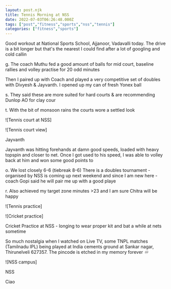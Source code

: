 ```yaml
---
layout: post.njk
title: Tennis Morning at NSS
date: 2022-07-03T06:26:48.000Z
tags: ["post","fitness","sports","nss","tennis"]
categories: ["fitness","sports"]
---
```


Good workout at National Sports School, Ajjanoor, Vadavalli today. The drive is a bit longer but that's the nearest I could find after a lot of googling and cold callin

g. The coach Muthu fed a good amount of balls for mid court, baseline rallies and volley practise for 20 odd minutes

Then I paired up with Coach and played a very competitive set of doubles with Divyesh & Jayvanth. I opened up my can of fresh Yonex ball

s. They said these are more suited for hard courts & are recommending Dunlop AO for clay cour

t. With the bit of monsoon rains the courts wore a settled look

![Tennis court at NSS]

 

![Tennis court view]

 Jayvanth

Jayvanth was hitting forehands at damn good speeds, loaded with heavy topspin and closer to net. Once I got used to his speed, I was able to volley back at him and won some good points to

o. We lost closely 6-6 (tiebreak 8-6) There is a doubles tournament - organised by NSS is coming up next weekend and since I am new here - coach Gopi said he will pair me up with a good playe

r. Also achieved my target zone minutes >23 and I am sure Chitra will be happy

![Tennis practice]

 

![Cricket practice]

 Cricket Practice at NSS - longing to wear proper kit and bat a while at nets sometime

So much nostalgia when I watched on Live TV, some TNPL matches (Tamilnadu IPL) being played at India cements ground at Sankar nagar, Thirunelveli 627357. The pincode is etched in my memory forever _♾️_

![NSS campus]

 NSS

Ciao
